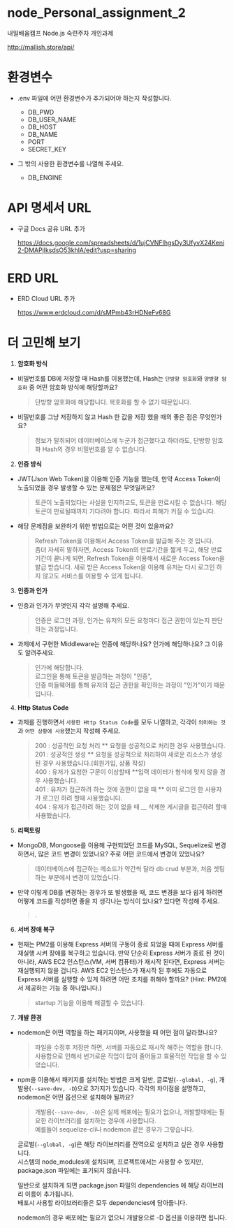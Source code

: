 # node_Personal_assignment_2

내일배움캠프 Node.js 숙련주차 개인과제

http://mallish.store/api/

# 환경변수

- .env 파일에 어떤 환경변수가 추가되어야 하는지 작성합니다.

  - DB_PWD
  - DB_USER_NAME
  - DB_HOST
  - DB_NAME
  - PORT
  - SECRET_KEY

- 그 밖의 사용한 환경변수를 나열해 주세요.

  - DB_ENGINE

# API 명세서 URL

- 구글 Docs 공유 URL 추가

  https://docs.google.com/spreadsheets/d/1ujCVNFIhgsDy3UfyvX24Keni2-DMAPjIksdsO53khlA/edit?usp=sharing

# ERD URL

- ERD Cloud URL 추가

  https://www.erdcloud.com/d/sMPmb43rHDNeFv68G

# 더 고민해 보기

1. **암호화 방식**

- 비밀번호를 DB에 저장할 때 Hash를 이용했는데, Hash는 `단방향 암호화`와 `양방향 암호화` 중 어떤 암호화 방식에 해당할까요?

  > 단방향 암호화에 해당합니다. 복호화를 할 수 없기 때문입니다.

- 비밀번호를 그냥 저장하지 않고 Hash 한 값을 저장 했을 때의 좋은 점은 무엇인가요?
  > 정보가 탈취되어 데이터베이스에 누군가 접근했다고 하더라도, 단방향 암호화 Hash의 경우 비밀번호를 알 수 없습니다.

2. **인증 방식**

- JWT(Json Web Token)을 이용해 인증 기능을 했는데, 만약 Access Token이 노출되었을 경우 발생할 수 있는 문제점은 무엇일까요?

  > 토큰이 노출되었다는 사실을 인지하고도, 토큰을 만료시킬 수 없습니다.
  > 해당 토큰이 만료될때까지 기다려야 합니다. 따라서 피해가 커질 수 있습니다.

- 해당 문제점을 보완하기 위한 방법으로는 어떤 것이 있을까요?

  > Refresh Token을 이용해서 Access Token을 발급해 주는 것 입니다.<br/>
  > 좀더 자세히 말하자면, Access Token의 만료기간을 짧게 두고, 해당 만료기간이 끝나게 되면, Refresh Token을 이용해서 새로운 Access Token을 발급 받습니다. 새로 받은 Access Token을 이용해 유저는 다시 로그인 하지 않고도 서비스를 이용할 수 있게 됩니다.

3. **인증과 인가**

- 인증과 인가가 무엇인지 각각 설명해 주세요.

  > 인증은 로그인 과정, 인가는 유저의 모든 요청마다 접근 권한이 있는지 판단하는 과정입니다.

- 과제에서 구현한 Middleware는 인증에 해당하나요? 인가에 해당하나요? 그 이유도 알려주세요.

  > 인가에 해당합니다.<br/>
  > 로그인을 통해 토큰을 발급하는 과정이 "인증",<br/>
  > 인증 미들웨어를 통해 유저의 접근 권한을 확인하는 과정이 "인가"이기 때문입니다.<br/>

4. **Http Status Code**

- 과제를 진행하면서 `사용한 Http Status Code`를 모두 나열하고, 각각이 `의미하는 것`과 `어떤 상황에 사용`했는지 작성해 주세요.

  > 200 : 성공적인 요청 처리 ** 요청을 성공적으로 처리한 경우 사용했습니다.<br/>
  > 201 : 성공적인 생성 ** 요청을 성공척으로 처리하여 새로운 리소스가 생성된 경우 사용했습니다.(회원가입, 상품 작성)<br/>
  > 400 : 유저가 요청한 구문이 이상할때 **입력 데이터가 형식에 맞지 않을 경우 사용했습니다.<br/>
  > 401 : 유저가 접근하려 하는 것에 권한이 없을 때 ** 이미 로그인 한 사용자가 로그인 하려 할때 사용했습니다.<br/>
  > 404 : 유저가 접근하려 하는 것이 없을 때 \_\_ 삭제한 게시글을 접근하려 할때 사용했습니다.<br/>

5. **리팩토링**

- MongoDB, Mongoose를 이용해 구현되었던 코드를 MySQL, Sequelize로 변경하면서, 많은 코드 변경이 있었나요? 주로 어떤 코드에서 변경이 있었나요?

  > 데이터베이스에 접근하는 메소드가 약간씩 달라 db crud 부분과, 처음 셋팅하는 부분에서 변경이 있었습니다.

- 만약 이렇게 DB를 변경하는 경우가 또 발생했을 때, 코드 변경을 보다 쉽게 하려면 어떻게 코드를 작성하면 좋을 지 생각나는 방식이 있나요? 있다면 작성해 주세요.
  > .

6. **서버 장애 복구**

- 현재는 PM2를 이용해 Express 서버의 구동이 종료 되었을 때에 Express 서버를 재실행 시켜 장애를 복구하고 있습니다. 만약 단순히 Express 서버가 종료 된 것이 아니라, AWS EC2 인스턴스(VM, 서버 컴퓨터)가 재시작 된다면, Express 서버는 재실행되지 않을 겁니다. AWS EC2 인스턴스가 재시작 된 후에도 자동으로 Express 서버를 실행할 수 있게 하려면 어떤 조치를 취해야 할까요?
  (Hint: PM2에서 제공하는 기능 중 하나입니다.)

  > startup 기능을 이용해 해결할 수 있습니다.

7. **개발 환경**

- nodemon은 어떤 역할을 하는 패키지이며, 사용했을 때 어떤 점이 달라졌나요?

  > 파일을 수정후 저장만 하면, 서버를 자동으로 재시작 해주는 역할을 합니다.<br/>
  > 사용함으로 인해서 번거로운 작업이 많이 줄어들고 효율적인 작업을 할 수 있었습니다.<br/>

- npm을 이용해서 패키지를 설치하는 방법은 크게 일반, 글로벌(`--global, -g`), 개발용(`--save-dev, -D`)으로 3가지가 있습니다. 각각의 차이점을 설명하고, nodemon은 어떤 옵션으로 설치해야 될까요?

  > 개발용(`--save-dev, -D`)은 실제 배포에는 필요가 없으나, 개발할때에는 필요한 라이브러리를 설치하는 경우에 사용합니다.<br/>
  > 예를들어 sequelize-cli나 nodemon 같은 경우가 그렇습니다.<br/>

  글로벌(`--global, -g`)은 해당 라이브러리를 전역으로 설치하고 싶은 경우 사용합니다.<br/>
  시스템의 node_modules에 설치되며, 프로젝트에서는 사용할 수 있지만, package.json 파일에는 표기되지 않습니다.<br/>

  일반으로 설치하게 되면 package.json 파일의 dependencies 에 해당 라이브러리 이름이 추가됩니다.<br/>
  배포시 사용할 라이브러리들은 모두 dependencies에 담아둡니다.<br/>

  nodemon의 경우 배포에는 필요가 없으니 개발용으로 -D 옵션을 이용하면 됩니다.<br/>
